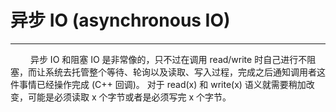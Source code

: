 # 异步 IO (asynchronous IO)
***

&emsp;&emsp;
异步 IO 和阻塞 IO 是非常像的，只不过在调用 read/write 时自己进行不阻塞，而让系统去托管整个等待、轮询以及读取、写入过程，完成之后通知调用者这件事情已经操作完成 (C++ 回调)。
对于 read(x) 和 write(x) 语义就需要稍加改变，可能是必须读取 x 个字节或者是必须写完 x 个字节。